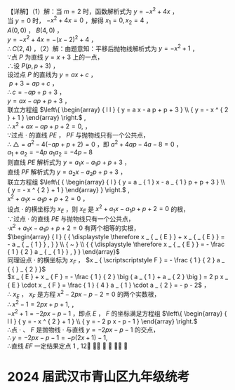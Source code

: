 【详解】（1）解：当 $m = 2$ 时，函数解析式为 $y = - x ^ { 2 } + 4 x$ ，  
当 $y = 0$ 时， $- x ^ { 2 } + 4 x = 0$ ，解得 $x _ { 1 } = 0 , x _ { 2 } = 4$ ，  
$A ( 0 , 0 )$ ， $B \left( 4 , 0 \right)$ ，  
$y = - x ^ { 2 } + 4 x = - { \bigl ( } x - 2 { \bigr ) } ^ { 2 } + 4$ ，  
$\therefore C ( 2 , 4 )$ ，（2）解：由题意知：平移后抛物线解析式为 $y = - x ^ { 2 } + 1$ ，  
∵点 $P$ 为直线 $y = x + 3$ 上的一点，  
∴设 $P \left( p , p + 3 \right)$ ，  
设过点 $P$ 的直线为 $y = a x + c$ ，  
$\ p + 3 = a p + c$ ，  
$\therefore c = - a p + p + 3$ ，  
$y = a x - a p + p + 3$ ，  
联立方程组 $\left\{ \begin{array} { l l } { y = a x - a p + p + 3 } \\ { y = - x ^ { 2 } + 1 } \end{array} \right.$ ,  
$\therefore x ^ { 2 } + a x - a p + p + 2 = 0 ,$ ，  
∵过点 $\cdot$ 的直线 $P E$ ， $P F$ 与抛物线只有一个公共点，  
∴ $\scriptstyle \triangle = a ^ { 2 } - 4 \left( - a p + p + 2 \right) = 0$ ，即 $a ^ { 2 } + 4 a p - 4 a - 8 = 0$ ，  
$a _ { 1 } + a _ { 2 } = - 4 p ~ a _ { 1 } a _ { 2 } = - 4 p - 8$   
则直线 $P E$ 解析式为 $y = a _ { 1 } x - a _ { 1 } p + p + 3$ ，  
直线 $P F$ 解析式为 $y = a _ { 2 } x - a _ { 2 } p + p + 3$ ，  
联立方程组 $\left\{ { \begin{array} { l } { y = a _ { 1 } x - a _ { 1 } p + p + 3 } \\ { y = - x ^ { 2 } + 1 } \end{array} } \right.$ ,  
$x ^ { 2 } + a _ { 1 } x - a _ { 1 } p + p + 2 = 0$ ，  
设点 $\cdot$ 的横坐标为 $x _ { E }$ ，则 $x _ { E }$ 是 $x ^ { 2 } + a _ { 1 } x - a _ { 1 } p + p + 2 = 0$ 的根，  
∵过点 $\cdot$ 的直线 $P E$ 与抛物线只有一个公共点，  
$\cdot x ^ { 2 } + a _ { 1 } x - a _ { 1 } p + p + 2 = 0$ 有两个相等的实根，  
$\begin{array} { l } { { \displaystyle \therefore x _ { _ { E } } + x _ { _ { E } } = - a _ { _ { 1 } } , } } \\ { ~ } \\ { { \displaystyle \therefore x _ { _ { E } } = - \frac { 1 } { 2 } a _ { _ { 1 } } , } } \end{array}$   
同理设点 $\cdot$ 的横坐标为 $x _ { F }$ ， $x _ { \scriptscriptstyle F } = - \frac { 1 } { 2 } a _ { { } _ { 2 } }$   
$x _ { E } + x _ { F } = - \frac { 1 } { 2 } \big ( a _ { 1 } + a _ { 2 } \big ) = 2 p x _ { E } \cdot x _ { F } = \frac { 1 } { 4 } a _ { 1 } \cdot a _ { 2 } = - p - 2$ ，  
∴ $x _ { E }$ ， $x _ { F }$ 是方程 $x ^ { 2 } - 2 p x - p - 2 = 0$ 的两个实数根，  
$\therefore x ^ { 2 } - 1 = 2 p x + p + 1 ,$ ，  
$- x ^ { 2 } + 1 = - 2 p x - p - 1$ ，即点 $E$ ， $F$ 的坐标满足方程组 $\left\{ \begin{array} { l l } { y = - x ^ { 2 } + 1 } \\ { y = - 2 p x - p - 1 } \end{array} \right.$   
∴点 $\cdot$ 、 $F$ 是抛物线 $\cdot$ 与直线 $y = - 2 p x - p - 1$ 的交点，  
$\therefore y = - 2 p x - p - 1 = - p \left( 2 x + 1 \right) - 1 ,$   
∴直线 $E F$ 一定结果定点 1 , 12     
# 2024 届武汉市青山区九年级统考
